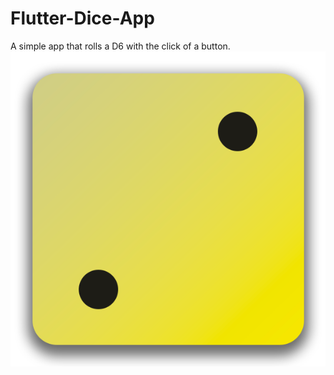 # Flutter-Dice-App
A simple app that rolls a D6 with the click of a button.
![dice](first_app/assets/images/dice-2.png)

